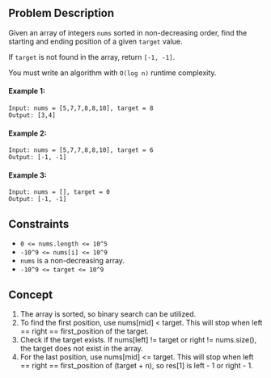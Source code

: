 ## Problem Description

Given an array of integers `nums` sorted in non-decreasing order, find the starting and ending position of a given `target` value.

If `target` is not found in the array, return `[-1, -1]`.

You must write an algorithm with `O(log n)` runtime complexity.

#### Example 1:
```plaintext
Input: nums = [5,7,7,8,8,10], target = 8
Output: [3,4]
```

#### Example 2:
```plaintext
Input: nums = [5,7,7,8,8,10], target = 6
Output: [-1, -1]
```

#### Example 3:
```plaintext
Input: nums = [], target = 0
Output: [-1, -1]
```

## Constraints

- `0 <= nums.length <= 10^5`
- `-10^9 <= nums[i] <= 10^9`
- `nums` is a non-decreasing array.
- `-10^9 <= target <= 10^9`

## Concept
1. The array is sorted, so binary search can be utilized.
2. To find the first position, use nums[mid] < target. This will stop when left == right == first_position of the target.
3. Check if the target exists. If nums[left] != target or right != nums.size(), the target does not exist in the array.
4. For the last position, use nums[mid] <= target. This will stop when left == right == first_position of (target + n), so res[1] is left - 1 or right - 1.
